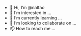 - 👋 Hi, I’m @naltao
- 👀 I’m interested in ...
- 🌱 I’m currently learning ...
- 💞️ I’m looking to collaborate on ...
- 📫 How to reach me ...

<!---
naltao/naltao is a ✨ special ✨ repository because its `README.md` (this file) appears on your GitHub profile.
You can click the Preview link to take a look at your changes.
--->
